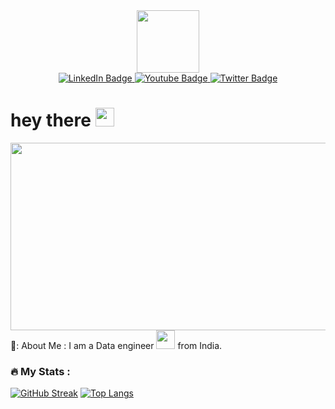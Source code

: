 <div id="header" align="center">
  <img src="https://media.giphy.com/media/M9gbBd9nbDrOTu1Mqx/giphy.gif" width="100"/>
</div>

<div id="badges" align="center">
  <a href="your-linkedin-URL">
    <img src="https://img.shields.io/badge/LinkedIn-blue?style=for-the-badge&logo=linkedin&logoColor=white" alt="LinkedIn Badge"/>
  </a>
  <a href="your-youtube-URL">
    <img src="https://img.shields.io/badge/YouTube-red?style=for-the-badge&logo=youtube&logoColor=white" alt="Youtube Badge"/>
  </a>
  <a href="your-twitter-URL">
    <img src="https://img.shields.io/badge/Twitter-blue?style=for-the-badge&logo=twitter&logoColor=white" alt="Twitter Badge"/>
  </a>
</div>
<img src="https://komarev.com/ghpvc/?username=SIvayuVI&style=flat-square&color=blue" alt=""/ align="center">
<h1>
  hey there
  <img src="https://media.giphy.com/media/hvRJCLFzcasrR4ia7z/giphy.gif" width="30px"/>
</h1>
<div align="center">
  <img src="https://media.giphy.com/media/dWesBcTLavkZuG35MI/giphy.gif" width="600" height="300"/>
</div>
🤺: About Me :
I am a Data engineer <img src="https://media.giphy.com/media/WUlplcMpOCEmTGBtBW/giphy.gif" width="30"> from India.

### :fire: My Stats :
[![GitHub Streak](http://github-readme-streak-stats.herokuapp.com?user=SIvayuVI&theme=dark&background=000000)](https://git.io/streak-stats)
[![Top Langs](https://github-readme-stats.vercel.app/api/top-langs/?username=SIvayuVI)](https://github.com/anuraghazra/github-readme-stats)

